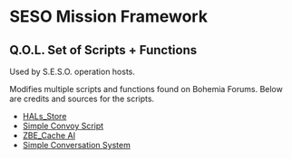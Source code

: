 # SESO Mission Framework
## Q.O.L. Set of Scripts + Functions

Used by S.E.S.O. operation hosts.

Modifies multiple scripts and functions found on Bohemia Forums. Below are credits and sources for the scripts.

* [HALs_Store](https://github.com/HallyG/HALs_Store)
* [Simple Convoy Script](https://forums.bohemia.net/forums/topic/226608-simple-convoy-script-release)
* [ZBE_Cache AI](https://forums.bohemia.net/forums/topic/169772-zbe_cache-ai-vehicle-caching-scriptaddon/)
* [Simple Conversation System](https://forums.bohemia.net/forums/topic/165511-spin-off-release-simple-conversation-system/)
